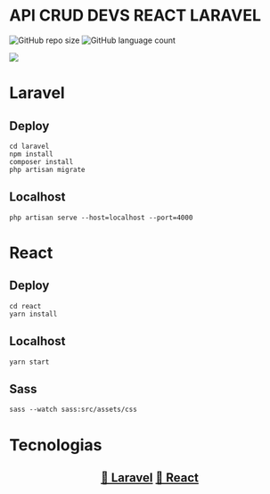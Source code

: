 # API CRUD DEVS REACT LARAVEL

![GitHub repo size](https://img.shields.io/github/repo-size/LonghiniDev/api-crud-devs-react-laravel?style=for-the-badge)
![GitHub language count](https://img.shields.io/github/languages/count/LonghiniDev/api-crud-devs-react-laravel?style=for-the-badge)

[![](https://github.com/LonghiniDev/api-crud-devs-react-laravel/blob/master/DEVCRUD.png)](#)

# Laravel

## Deploy

```
cd laravel
npm install
composer install
php artisan migrate
```

## Localhost

```
php artisan serve --host=localhost --port=4000
```

# React

## Deploy

```
cd react
yarn install
```

## Localhost

```
yarn start
```

## Sass

```
sass --watch sass:src/assets/css
```

# Tecnologias

<h2 align="center">
    <a href="https://laravel.com/docs/8.x">🔗 Laravel</a>
    <a href="https://react-bootstrap.github.io/">🔗 React</a>
</h2>
